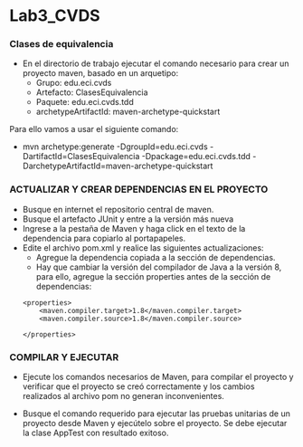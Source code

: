 # Lab3_CVDS
### Clases de equivalencia  


   
- En el directorio de trabajo ejecutar el comando necesario para crear un proyecto maven, basado en un arquetipo:
    - Grupo: edu.eci.cvds
    - Artefacto: ClasesEquivalencia
    - Paquete: edu.eci.cvds.tdd
    - archetypeArtifactId: maven-archetype-quickstart

Para ello vamos a usar el siguiente comando:  
- mvn archetype:generate -DgroupId=edu.eci.cvds -DartifactId=ClasesEquivalencia -Dpackage=edu.eci.cvds.tdd -DarchetypeArtifactId=maven-archetype-quickstart

### ACTUALIZAR Y CREAR DEPENDENCIAS EN EL PROYECTO
- Busque en internet el repositorio central de maven.
- Busque el artefacto JUnit y entre a la versión más nueva
- Ingrese a la pestaña de Maven y haga click en el texto de la dependencia para copiarlo al portapapeles.
- Edite el archivo pom.xml y realice las siguientes actualizaciones:
    - Agregue la dependencia copiada a la sección de dependencias.
    - Hay que cambiar la versión del compilador de Java a la versión 8, para ello, agregue la sección properties antes de la sección de dependencias:
    ~~~ 
    <properties>
        <maven.compiler.target>1.8</maven.compiler.target> 
        <maven.compiler.source>1.8</maven.compiler.source>

    </properties>

### COMPILAR Y EJECUTAR
- Ejecute los comandos necesarios de Maven, para compilar el proyecto y verificar que el proyecto se creó correctamente y los cambios realizados al archivo pom no generan inconvenientes.

- Busque el comando requerido para ejecutar las pruebas unitarias de un proyecto desde Maven y ejecútelo sobre el proyecto. Se debe ejecutar la clase AppTest con resultado exitoso.